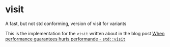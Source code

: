 # visit
A fast, but not std conforming, version of visit for variants

This is the implementation for the `visit` written about in the blog post [When performance guarantees hurts performande - `std::visit`](https://playfulprogramming.blogspot.com/2018/12/when-performance-guarantees-hurts.html)
